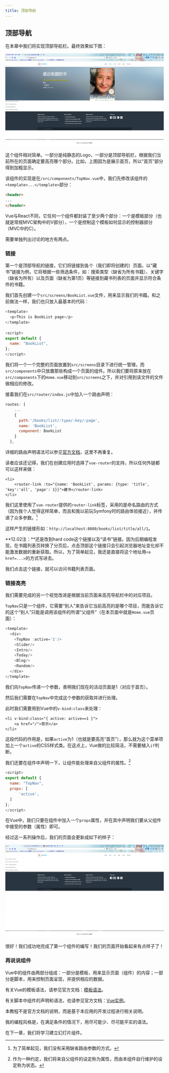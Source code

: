 ```yaml
---
title: 顶部导航
---
```


## 顶部导航

在本章中我们将实现顶部导航栏。最终效果如下图：

![](01.png)

这个组件相对简单。一部分是纯静态的Logo，一部分是顶部导航栏，根据我们当前所在的页面确定要高亮哪个部分。比如，上图因为是展示首页，所以“首页”部分得到加粗显示。

该组件的实现是在`/src/components/TopNav.vue`中，我们先修改该组件的`<template>...</template>`部分：

```html
<header>
...
</header>
```

Vue与React不同，它任何一个组件都封装了至少两个部分：一个是模板部分（也就是常规MVC架构中的V部分），一个是控制这个模板如何显示的控制器部分（MVC中的C）。

需要单独列出讨论的地方有两点。

### 链接

第一个是顶部导航的链接，它们将链接到各个（我们即将创建的）页面。以“藏书”链接为例，它将根据一些筛选条件，如：搜索类型（缺省为所有书籍）、关键字（缺省为所有）以及页面（缺省为第1页）等链接到藏书列表的页面并显示符合条件的书籍。

我们首先创建一个`src/screens/BookList.vue`文件，用来显示我们的书籍。和之前做法一样，我们也只放入最基本的代码：

```javascript
<template>
  <p>This is BookList page</p>
</template>

<script>
export default {
  name: "BookList",
};
</script>
```

我们将一个一个完整的页面放置到`src/screens`目录下进行统一管理，而`src/components`中只放置那些构成一个页面的组件。所以我们要将原来放在`src/components`下的`Home.vue`移动到`src/screens`之下，并对引用到该文件的文件做相应的修改。

接着我们在`src/router/index.js`中加入一个路由声明：

```javascript
routes: [
    ...
    {
      path:'/books/list/:type/:key/:page',
      name: 'BookList',
      component: BookList
    }
  ],
```

详细的路由声明语法可以参见[官方文档](https://router.vuejs.org/zh-cn/)，这里不再重复。

读者应该还记得，我们在创建应用时选择了`vue-router`的支持，所以任何外链都可以这样来做：

```html5
<li>
    <router-link :to="{name: 'BookList', params: {type: 'title', 'key':'all', 'page': 1}}">藏书</router-link>
</li>   
```

我们这里使用了`vue-router`提供的`router-link`标签，采用的是命名路由的方式（因为我个人觉得这样简单，而且和我以前玩Symfony时的路由体验接近），并传递了众多参数。[^1]

[^1]: 为了简单起见，我们没有采用缺省路由参数的方式。

这样产生的链接形如：`http://localhost:8080/books/list/title/all/1`。

**12.02注：**还是改到hard code这个链接以及“读书”链接。因为后期编程发现，在书籍列表页转换了分页后，点击顶部这个链接只会引起浏览器地址变化却不能激发数据的重新获取。所以，为了简单起见，我还是直接将这个地址用`<a href=...>`的方式写进去。

我们点击这个链接，就可以访问书籍列表页面。

### 链接高亮

我们需要完成的另一个视觉改进是根据当前页面来高亮导航栏中的对应项目。

`TopNav`只是一个组件，它需要“别人”来告诉它当前高亮的是哪个项目，而能告诉它的这个“别人”只能是调用该组件的所谓“父组件”（在本页面中就是`Home.vue`页面）：

```javascript
<template>
  <div>
    <TopNav :active='1'/>
    <Slider/>
    <Intro/>
    <Today/>
    <Blog/>
    <Random/>
  </div>
</template>
```

我们向`TopNav`传递一个参数，表明我们现在的活动页面是1（对应于首页）。

然后我们需要在`TopNav`中完成这个参数的获取并进行处理。

此时我们需要用到Vue中的`v-bind:class`来处理：

```html5
<li v-bind:class="{ active: active==1 }"> 
    <a href="/">首页</a>
</li>                          
```

这段代码的作用是，如果`active`为1（也就是要高亮“首页”），那么就为这个菜单项加上一个`active`的CSS样式类。在这点上，Vue做的比较简洁，不需要植入`if`判断。

我们还要在组件中声明一下，让组件能处理来自父组件的属性。[^2]

[^2]: 作为一种约定，我们将来自父组件的设定称为属性，而由本组件自行维护的设定称为状态。

```javascript
<script>
export default {
  name: "TopNav",
  props: [
      'active',
  ]
};
</script>
```

在Vue中，我们只要在组件中加入一个`props`属性，并在其中声明我们要从父组件中接受的参数（属性）即可。

经过这一系列操作后，我们的页面会更新成如下的样子：

![](../04.homepage/03.png)

很好！我们成功地完成了第一个组件的编写！我们的页面开始看起来有点样子了！

### 再说说组件

Vue中的组件由两部分组成：一部分是模板，用来显示页面（组件）的内容；一部分是脚本，用来控制页面呈现，并提供相应的数据。

有关Vue的模板语法，请参见官方文档：[模板语法](https://cn.vuejs.org/v2/guide/syntax.html)。

有关脚本中组件的声明和语法，也请参见官方文档：[Vue实例](https://cn.vuejs.org/v2/guide/instance.html)。

本教程不是官方文档的说明，而是基于本应用的开发过程进行相关说明。

我的编程风格是，在满足条件的情况下，用尽可能少、尽可能平实的语法。

在下一章，我们将学习建立幻灯片组件。